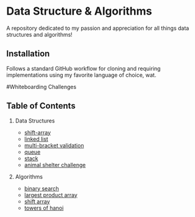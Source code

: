 # Data Structure & Algorithms
A repository dedicated to my passion and appreciation for all things data structures and algorithms!

## Installation
Follows a standard GitHub workflow for cloning and requiring implementations using my favorite language of choice, wat.

#Whiteboarding Challenges

## Table of Contents
1. Data Structures
    - [shift-array](./data_structures/list)
    - [linked list](./data_structures/linked_list)
    - [multi-bracket validation](./data_structures/multi_bracket_validation)
    - [queue](./data_structures/queue)
    - [stack](./data_structures/stack)
    - [animal shelter challenge](./data_structures)

2. Algorithms
    - [binary search](./challenges/binary-search)
    - [largest product array](./challenges/largest_product_array)
    - [shift array](./challenges/shift-array)
    - [towers of hanoi](./challenges/towers_of_hanoi)
